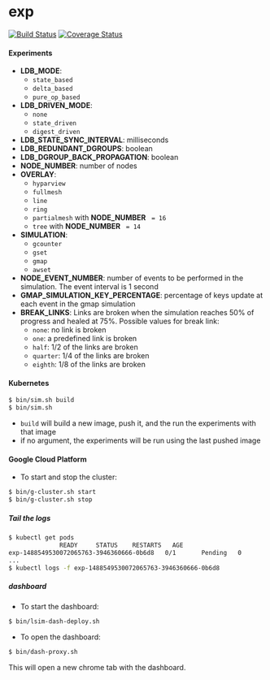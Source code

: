 # exp 

[![Build Status](https://img.shields.io/travis/vitorenesduarte/exp/master.svg)](https://travis-ci.org/vitorenesduarte/exp)
[![Coverage Status](https://img.shields.io/coveralls/github/vitorenesduarte/exp/master.svg?maxAge=60)](https://coveralls.io/github/vitorenesduarte/exp?branch=master)


#### Experiments

- __LDB_MODE__:
  - `state_based`
  - `delta_based`
  - `pure_op_based`
- __LDB_DRIVEN_MODE__:
  - `none`
  - `state_driven`
  - `digest_driven`
- __LDB_STATE_SYNC_INTERVAL__: milliseconds
- __LDB_REDUNDANT_DGROUPS__: boolean
- __LDB_DGROUP_BACK_PROPAGATION__: boolean
- __NODE_NUMBER__: number of nodes
- __OVERLAY__:
  - `hyparview`
  - `fullmesh`
  - `line`
  - `ring`
  - `partialmesh` with __NODE_NUMBER__ ` = 16`
  - `tree` with __NODE_NUMBER__ ` = 14`
- __SIMULATION__:
  - `gcounter`
  - `gset`
  - `gmap`
  - `awset`
- __NODE_EVENT_NUMBER__: number of events to be performed in
the simulation. The event interval is 1 second
- __GMAP_SIMULATION_KEY_PERCENTAGE__: percentage of keys update at each event in the gmap simulation
- __BREAK_LINKS__:
Links are broken when the simulation
reaches 50% of progress and healed at 75%. Possible values for break link:
  - `none`: no link is broken
  - `one`: a predefined link is broken
  - `half`: 1/2 of the links are broken
  - `quarter`: 1/4 of the links are broken
  - `eighth`: 1/8 of the links are broken


#### Kubernetes

```bash
$ bin/sim.sh build
$ bin/sim.sh
```

- `build` will build a new image, push it, and the run the experiments with that image
- if no argument, the experiments will be run using the last pushed image


#### Google Cloud Platform

- To start and stop the cluster:

```bash
$ bin/g-cluster.sh start
$ bin/g-cluster.sh stop
```

##### Tail the logs

```bash
$ kubectl get pods
              READY     STATUS    RESTARTS   AGE
exp-1488549530072065763-3946360666-0b6d8   0/1       Pending   0
...
$ kubectl logs -f exp-1488549530072065763-3946360666-0b6d8
```


##### dashboard

- To start the dashboard:
```bash
$ bin/lsim-dash-deploy.sh
```

- To open the dashboard:

```bash
$ bin/dash-proxy.sh
```

This will open a new chrome tab with the dashboard.
